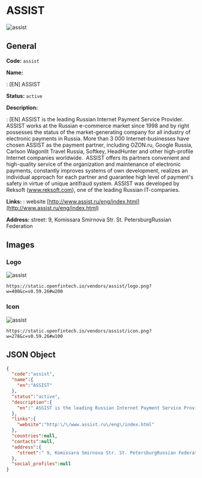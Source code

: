 
# ASSIST 
![assist](https://static.openfintech.io/vendors/assist/logo.png?w=400&c=v0.59.26#w200)  

## General 
 
**Code:** `assist` 
 
**Name:** 
 
:	[EN] ASSIST 
 
**Status:** `active` 
 
**Description:** 
 
: [EN]  ASSIST is the leading Russian Internet Payment Service Provider. ASSIST works at the Russian e-commerce market since 1998 and by right possesses the status of the market-generating company for all industry of electronic payments in Russia. More than 3 000 Internet-businesses have chosen ASSIST as the payment partner, including OZON.ru, Google Russia, Carlson Wagonlit Travel Russia, Softkey, HeadHunter and other high-profile Internet companies worldwide.  ASSIST offers its partners convenient and high-quality service of the organization and maintenance of electronic payments, constantly improves systems of own development, realizes an individual approach for each partner and guarantee high level of payment's safety in virtue of unique antifraud system. ASSIST was developed by Reksoft (www.reksoft.com), one of the leading Russian IT-companies.   
 
**Links:** 
: website [http://www.assist.ru/eng/index.html](http://www.assist.ru/eng/index.html) 
 
**Address:** 
street:  9, Komissara Smirnova Str. St. PetersburgRussian Federation  

## Images 

### Logo 
 
![assist](https://static.openfintech.io/vendors/assist/logo.png?w=400&c=v0.59.26#w200)  

```
https://static.openfintech.io/vendors/assist/logo.png?w=400&c=v0.59.26#w200
```  

### Icon 
 
![assist](https://static.openfintech.io/vendors/assist/icon.png?w=278&c=v0.59.26#w100)  

```
https://static.openfintech.io/vendors/assist/icon.png?w=278&c=v0.59.26#w100
```  

## JSON Object 

```json
{
  "code":"assist",
  "name":{
    "en":"ASSIST"
  },
  "status":"active",
  "description":{
    "en":" ASSIST is the leading Russian Internet Payment Service Provider. ASSIST works at the Russian e-commerce market since 1998 and by right possesses the status of the market-generating company for all industry of electronic payments in Russia. More than 3 000 Internet-businesses have chosen ASSIST as the payment partner, including OZON.ru, Google Russia, Carlson Wagonlit Travel Russia, Softkey, HeadHunter and other high-profile Internet companies worldwide.\u00a0 ASSIST offers its partners convenient and high-quality service of the organization and maintenance of electronic payments, constantly improves systems of own development, realizes an individual approach for each partner and guarantee high level of payment's safety in virtue of unique antifraud system. ASSIST was developed by Reksoft\u00a0(www.reksoft.com), one of the leading Russian IT-companies.\u00a0 "
  },
  "links":{
    "website":"http:\/\/www.assist.ru\/eng\/index.html"
  },
  "countries":null,
  "contacts":null,
  "address":{
    "street":" 9, Komissara Smirnova Str. St. PetersburgRussian Federation "
  },
  "social_profiles":null
}
```  
